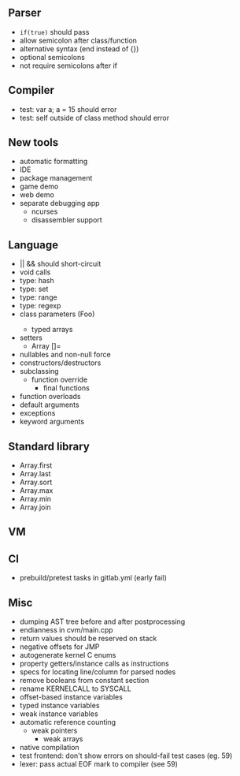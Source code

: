 ## Parser ##

- `if(true)` should pass
- allow semicolon after class/function
- alternative syntax (end instead of {})
- optional semicolons
- not require semicolons after if

## Compiler

- test: var<String> a; a = 15 should error
- test: self outside of class method should error

## New tools ##

- automatic formatting
- IDE
- package management
- game demo
- web demo
- separate debugging app
    - ncurses
    - disassembler support

## Language ##

- || && should short-circuit
- void calls
- type: hash
- type: set
- type: range
- type: regexp
- class parameters (Foo<String>)
    - typed arrays
- setters
    - Array []=
- nullables and non-null force
- constructors/destructors
- subclassing
    - function override
        - final functions
- function overloads
- default arguments
- exceptions
- keyword arguments

## Standard library ##

- Array.first
- Array.last
- Array.sort
- Array.max
- Array.min
- Array.join

## VM ##

## CI ##

- prebuild/pretest tasks in gitlab.yml (early fail)

## Misc ##

- dumping AST tree before and after postprocessing
- endianness in cvm/main.cpp
- return values should be reserved on stack
- negative offsets for JMP
- autogenerate kernel C enums
- property getters/instance calls as instructions
- specs for locating line/column for parsed nodes
- remove booleans from constant section
- rename KERNELCALL to SYSCALL
- offset-based instance variables
- typed instance variables
- weak instance variables
- automatic reference counting
	- weak pointers
		- weak arrays
- native compilation
- test frontend: don't show errors on should-fail test cases (eg. 59)
- lexer: pass actual EOF mark to compiler (see 59)
